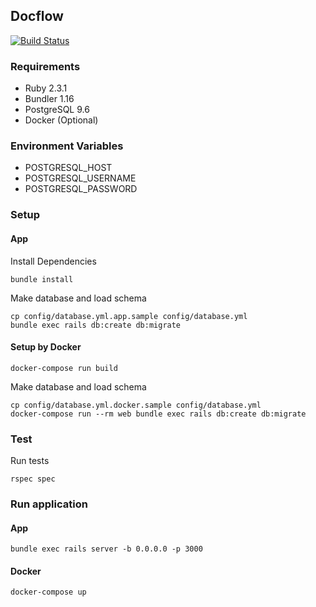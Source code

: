 ## Docflow

[![Build Status](https://travis-ci.org/flaviovisetti/docflow.svg?branch=master)](https://travis-ci.org/flaviovisetti/docflow)

### Requirements

- Ruby 2.3.1
- Bundler 1.16
- PostgreSQL 9.6
- Docker (Optional)

### Environment Variables

- POSTGRESQL_HOST
- POSTGRESQL_USERNAME
- POSTGRESQL_PASSWORD

### Setup

#### App

Install Dependencies

```
bundle install
```

Make database and load schema

```
cp config/database.yml.app.sample config/database.yml
bundle exec rails db:create db:migrate
```

#### Setup by Docker

```
docker-compose run build
```

Make database and load schema

```
cp config/database.yml.docker.sample config/database.yml
docker-compose run --rm web bundle exec rails db:create db:migrate
```

### Test

Run tests

```
rspec spec
```

### Run application

#### App

```
bundle exec rails server -b 0.0.0.0 -p 3000
```

#### Docker

```
docker-compose up
```
